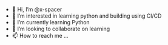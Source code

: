 - 👋 Hi, I’m @x-spacer
- 👀 I’m interested in learning python and building using CI/CD
- 🌱 I’m currently learning Python
- 💞️ I’m looking to collaborate on learning
- 📫 How to reach me ...

<!---
x-spacer/x-spacer is a ✨ special ✨ repository because its `README.md` (this file) appears on your GitHub profile.
You can click the Preview link to take a look at your changes.
--->
